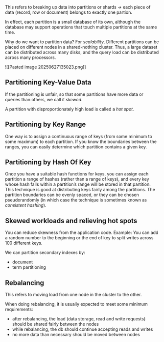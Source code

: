 This refers to breaking up data into partitions or shards -> each piece of data (record, row or document) belongs to exactly one partion.

In effect, each partition is a small database of its own, although the database may support operations that touch multiple partitions at the same time.

Why do we want to partition data?
For *scalability*. Different partitions can be placed on different nodes in a shared-nothing cluster. Thus, a large dataset can be distributed across many disks, and the query load can be distributed across many processors.

![[Pasted image 20250627135023.png]]


## Partitioning Key-Value Data

If the partitioning is unfair, so that some partitions have more data or queries than others, we call it *skewed*.

A partition with disproportionately high load is called a *hot spot.*


## Partitioning by Key Range

One way is to assign a continuous range of keys (from some minimum to some maximum) to each partition. If you know the boundaries between the ranges, you can easily determine which partition contains a given key.


## Partitioning by Hash Of Key

Once you have a suitable hash functions for keys, you can assign each partition a range of hashes (rather than a range of keys), and every key whose hash falls within a partition’s range will be stored in that partition. This technique is good at distributing keys fairly among the partitions. The partition boundaries can be evenly spaced, or they can be chosen pseudorandomly (in which
case the technique is sometimes known as *consistent hashing*).

## Skewed workloads and relieving hot spots

You can reduce skewness from the application code. Example: You can add a random number to the beginning or the end of key to split writes across 100 different keys.

We can partition secondary indexes by:
- document
- term partitioning

## Rebalancing

This refers to moving load from one node in the cluster to the other.

When doing rebalancing, it is usually expected to meet some minimum requirements:
- after rebalancing, the load (data storage, read and write requests) should be shared fairly between the nodes
- while rebalancing, the db should continue accepting reads and writes
- no more data than necessary should be moved between nodes


